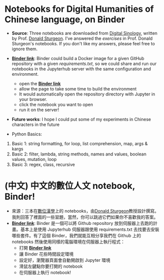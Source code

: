 # Notebooks for Digital Humanities of Chinese language, on **Binder** 
- **Source**: Three notebooks are downloaded from [Digital Sinology](https://digitalsinology.org/classical-chinese-digital-humanities/), written by Prof. [Donald Sturgeon](http://dsturgeon.net/about).
I've answered the *exercises* in Prof. Donald Sturgeon's notebooks. 
If you don't like my answers, please feel free to ignore them. 

- [**Binder link**](https://mybinder.org/v2/gh/jibanCat/DigitalHumanities/master):
Binder could build a Docker image for a given GitHub repository with a given *requirements.txt*, 
so we could share and run our notebooks in the Jupyterhub server with the same configuration and environment.
  - open the [**Binder link**](https://mybinder.org/v2/gh/jibanCat/DigitalHumanities/master)
  - allow the page to take some time to build the environment
  - It would automatically open the repository directory with Jupyter in your browser.
  - click the notebook you want to open
  - run it on the server!
  
- **Future works**: I hope I could put some of my experiments in Chinese characters in the future

 - Python Basics:
  1. Basic 1: string formatting, for loop, list comprehension,  map, args & kargs
  2. Basic 2: filter, lambda, string methods, names and values, boolean values, mutation, loop
  3. Basic 3: regex, class, recursive

# (**中文**) 中文的數位人文 notebook, Binder!
- 來源：三本在[數位漢學]((https://digitalsinology.org/classical-chinese-digital-humanities/))上的 notebooks，由[Donald Sturgeon](http://dsturgeon.net/about)教授設計撰寫。 我則回答了裡面的一些習題，當然，你可以跳過它們如果你不喜歡我的答案。
- [**Binder link**](https://mybinder.org/v2/gh/jibanCat/DigitalHumanities/master): Binder 是一個可以將 Github repository 放到伺服器上去跑的計畫。基本上是使用 Jupyterhub 伺服器跟使用 requirements.txt 去找要去安裝哪些套件。有了這個 Binder，我們就能互相分享我們在 Github 上的 notebooks 然後使用同樣的電腦環境在伺服器上執行程式：
  - 打開 [**Binder link**](https://mybinder.org/v2/gh/jibanCat/DigitalHumanities/master)
  - 讓 Binder 花些時間設定環境
  - 設定好，瀏覽器頁面會自動開啟到 Jupyter 環境
  - 滑鼠左鍵點你要打開的 notebook
  - 在伺服器上執行 notebook!
